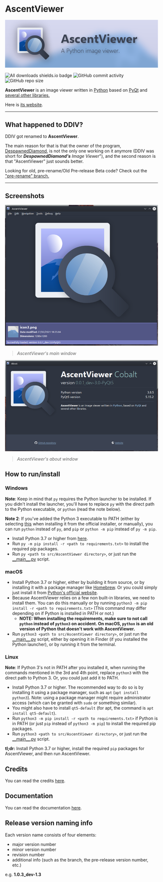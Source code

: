 # AscentViewer

![AscV Banner](misc/banner.png)

![All downloads shields.io badge](https://img.shields.io/github/downloads/despawnedd/AscentViewer/total?logo=github)
![GitHub commit activity](https://img.shields.io/github/commit-activity/m/despawnedd/AscentViewer?logo=github)
![GitHub repo size](https://img.shields.io/github/repo-size/despawnedd/AscentViewer?logo=github)

**AscentViewer** is an image viewer written in [Python](https://www.python.org/) based on [PyQt](https://riverbankcomputing.com/software/pyqt/) and [several other libraries.](CREDITS.md)

Here is [its website](https://dd.acrazytown.com/AscentViewer/).

---

<!-- NOTE: Add notice about statistics. -->

## What happened to DDIV?

DDIV got renamed to **AscentViewer**.

The main reason for that is that the owner of the program, [DespawnedDiamond](https://github.com/despawnedd), is not the only one working on it anymore (DDIV was short for ***DespawnedDiamond's*** *Image Viewer*"), and the second reason is that "AscentViewer" just sounds better.

Looking for old, pre-rename/Old Pre-release Beta code? Check out the ["pre-rename" branch.](https://github.com/despawnedd/AscentViewer/tree/pre-rename)

---

## Screenshots

![Main window screenshot](misc/examples/ascv_1.0.0_pre-release_1.png)

> *AscentViewer's main window*

![About window screenshot](misc/examples/ascv_1.0.0_pre-release_about_1.png)

> *AscentViewer's about window*

## How to run/install

### Windows

**Note**: Keep in mind that `py` requires the Python launcher to be installed. If you didn't install the launcher, you'll have to replace `py` with the direct path to the Python executable, or `python` (read the note below).

**Note 2**: If you've added the Python 3 executable to PATH (either by selecting [this](misc/markdown/img/add_to_path_win.png) when installing it from the official installer, or manually), you can run `python` instead of `py`, and `pip` or `python -m pip` instead of `py -m pip`.

* Install Python 3.7 or higher from [here](https://www.python.org/downloads/).
* Run `py -m pip install -r <path to requirements.txt>` to install the required pip packages.
* Run `py <path to src/AscentViewer directory>`, or just run the [\_\_main\_\_.py]("src/AscentViewer/__main__.py") script.

### macOS

* Install Python 3.7 or higher, either by building it from source, or by installing it with a package manager like [Homebrew](https://brew.sh). Or you could simply just install it from [Python's official website](https://python.org/downloads/).
* Because AscentViewer relies on a few non built-in libraries, we need to install them. You can do this manually or by running `python3 -m pip install -r <path to requirements.txt>` (This command may differ depending on if Python is installed in PATH or not.)
  * **NOTE: When installing the requirements, make sure to not call `python` instead of `python3` on accident. On macOS, `python` is an old version of Python that doesn't work with AscentViewer.**
* Run `python3 <path to src/AscentViewer directory>`, or just run the [\_\_main\_\_.py]("src/AscentViewer/__main__.py") script, either by opening it in Finder (if you installed the Python launcher), or by running it from the terminal.

### Linux

**Note**: If Python 3's not in PATH after you installed it, when running the commands mentioned in the 3rd and 4th point, replace `python3` with the direct path to Python 3. Or, you could just add it to PATH.

* Install Python 3.7 or higher. The recommended way to do so is by installing it using a package manager, such as `apt` (`apt install python3`). Note: using a package manager might require administrator access (which can be granted with `sudo` or something similar).
* You might also have to install `qt5-default` (for apt, the command is `apt install qt5-default`).
* Run `python3 -m pip install -r <path to requirements.txt>` if Python is in PATH (or just `pip` instead of `python3 -m pip`) to install the required pip packages.
* Run `python3 <path to src/AscentViewer directory>`, or just run the [\_\_main\_\_.py]("src/AscentViewer/__main__.py") script.

**tl;dr:** Install Python 3.7 or higher, install the required `pip` packages for AscentViewer, and then run AscentViewer.

## Credits

You can read the credits [here](CREDITS.md).

## Documentation

You can read the documentation [here](https://github.com/despawnedd/AscentViewer/wiki).

## Release version naming info

Each version name consists of four elements:

* major version number
* minor version number
* revision number
* additional info (such as the branch, the pre-release version number, etc.)

e.g. **1.0.3_dev-1.3**
